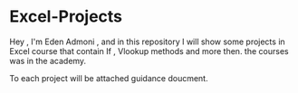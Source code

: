 # Excel-Projects
Hey , I'm Eden Admoni , and in this repository I will show some projects in Excel course that contain If , Vlookup methods and more then. the courses was in the academy.

To each project will be attached guidance doucment.
